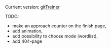 Currient version:
[gitTreiner](https://saparovpetr.github.io/gitTreiner/)

TODO:

- make an approach counter on the finish page,
- add animation,
- add possibility to choose mode (wordlist),
- add 404-page
